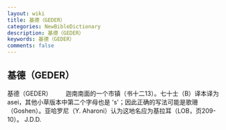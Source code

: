 ```yaml
---
layout: wiki
title: 基德（GEDER）
categories: NewBibleDictionary
description: 基德（GEDER）
keywords: 基德（GEDER）
comments: false
---
```


## 基德（GEDER）



基德（GEDER）
　　迦南南面的一个市镇（书十二13）。七十士（B）译本译为 asei，其他小草版本中第二个字母也是 's'；因此正确的写法可能是歌珊（Goshen）。亚哈罗尼（Y. Aharoni）认为这地名应为基拉耳（LOB，页209-10）。
J.D.D.




